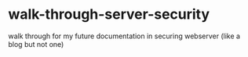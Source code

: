 # walk-through-server-security
walk through for my future documentation in securing webserver (like a blog but not one)

